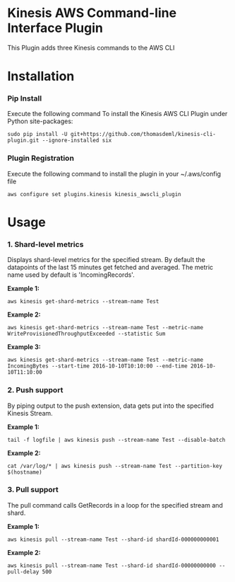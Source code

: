 Kinesis AWS Command-line Interface Plugin
=========================================
This Plugin adds three Kinesis commands to the AWS CLI

# Installation
### Pip Install 
   Execute the following command To install the Kinesis AWS CLI Plugin under Python site-packages:

   `sudo pip install -U git+https://github.com/thomasdeml/kinesis-cli-plugin.git --ignore-installed six`
### Plugin Registration
   Execute the following command to install the plugin in your ~/.aws/config file

   `aws configure set plugins.kinesis kinesis_awscli_plugin`

# Usage

### 1. Shard-level metrics 
   Displays shard-level metrics for the specified stream. By default the datapoints of the last 15 minutes get fetched and averaged. The metric name used by default is 'IncomingRecords'.   

   **Example 1:** 
   
   `aws kinesis get-shard-metrics --stream-name Test`

   **Example 2:** 
   
   `aws kinesis get-shard-metrics --stream-name Test --metric-name WriteProvisionedThroughputExceeded --statistic Sum`

   **Example 3:** 
   
   `aws kinesis get-shard-metrics --stream-name Test --metric-name IncomingBytes --start-time 2016-10-10T10:10:00 --end-time 2016-10-10T11:10:00`

### 2. Push support 
   By piping output to the push extension, data gets put into the specified Kinesis Stream. 

   **Example 1:** 
   
   `tail -f logfile | aws kinesis push --stream-name Test --disable-batch`
  
   **Example 2:** 

   `cat /var/log/* | aws kinesis push --stream-name Test --partition-key $(hostname)`

### 3. Pull support
   The pull command calls GetRecords in a loop for the specified stream and shard.

   **Example 1:** 

   `aws kinesis pull --stream-name Test --shard-id shardId-000000000001`

   **Example 2:**

   `aws kinesis pull --stream-name Test --shard-id shardId-00000000000 --pull-delay 500`

